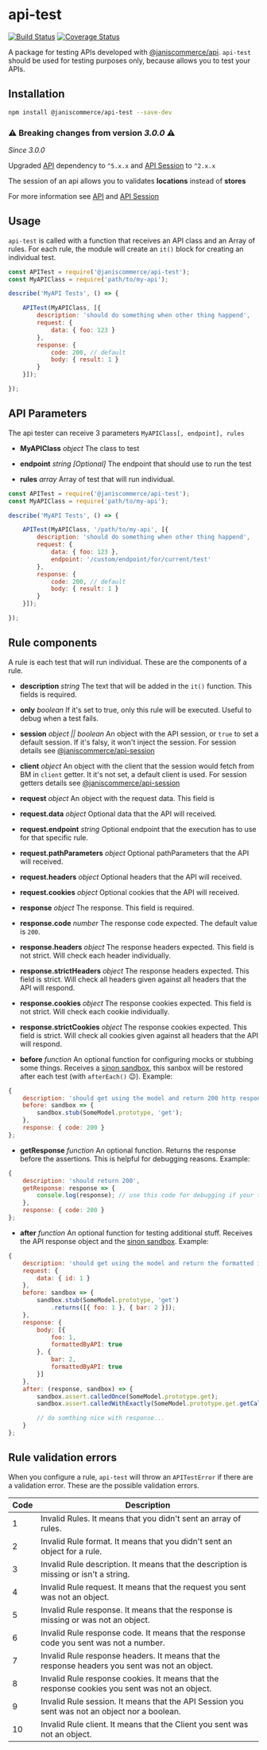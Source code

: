 # api-test

[![Build Status](https://travis-ci.org/janis-commerce/api-test.svg?branch=master)](https://travis-ci.org/janis-commerce/api-test)
[![Coverage Status](https://coveralls.io/repos/github/janis-commerce/api-test/badge.svg?branch=master)](https://coveralls.io/github/janis-commerce/api-test?branch=master)

A package for testing APIs developed with [@janiscommerce/api](https://www.npmjs.com/package/@janiscommerce/api).
`api-test` should be used for testing purposes only, because allows you to test your APIs.

## Installation
```sh
npm install @janiscommerce/api-test --save-dev
```

### ⚠️ **Breaking changes from version *3.0.0*** ⚠️
*Since 3.0.0*

Upgraded [API](https://www.npmjs.com/package/@janiscommerce/api) dependency to `^5.x.x` and [API Session](https://www.npmjs.com/package/@janiscommerce/api-session) to `^2.x.x`

The session of an api allows you to validates **locations** instead of **stores**

For more information see [API](https://www.npmjs.com/package/@janiscommerce/api) and [API Session](https://www.npmjs.com/package/@janiscommerce/api-session)

## Usage
`api-test` is called with a function that receives an API class and an Array of rules.
For each rule, the module will create an `it()` block for creating an individual test.

```js
const APITest = require('@janiscommerce/api-test');
const MyAPIClass = require('path/to/my-api');

describe('MyAPI Tests', () => {

	APITest(MyAPIClass, [{
		description: 'should do something when other thing happend',
		request: {
			data: { foo: 123 }
		},
		response: {
			code: 200, // default
			body: { result: 1 }
		}
	}]);

});
```
## API Parameters
The api tester can receive 3 parameters
`MyAPIClass[, endpoint], rules`

- **MyAPIClass** *object*
The class to test

- **endpoint** *string* *[Optional]*
The endpoint that should use to run the test

- **rules** *array*
Array of test that will run individual.

```js
const APITest = require('@janiscommerce/api-test');
const MyAPIClass = require('path/to/my-api');

describe('MyAPI Tests', () => {

	APITest(MyAPIClass, '/path/to/my-api', [{
		description: 'should do something when other thing happend',
		request: {
			data: { foo: 123 },
			endpoint: '/custom/endpoint/for/current/test'
		},
		response: {
			code: 200, // default
			body: { result: 1 }
		}
	}]);

});
```

## Rule components
A rule is each test that will run individual.
These are the components of a rule.

- **description** *string*
The text that will be added in the `it()` function. This fields is required.

- **only** *boolean*
If it's set to true, only this rule will be executed. Useful to debug when a test fails.

- **session** *object || boolean*
An object with the API session, or `true` to set a default session. If it's falsy, it won't inject the session. For session details see [@janiscommerce/api-session](https://www.npmjs.com/package/@janiscommerce/api-session)

- **client** *object*
An object with the client that the session would fetch from BM in `client` getter. It it's not set, a default client is used. For session getters details see [@janiscommerce/api-session](https://www.npmjs.com/package/@janiscommerce/api-session)

- **request** *object*
An object with the request data. This field is

- **request.data** *object*
Optional data that the API will received.

- **request.endpoint** *string*
Optional endpoint that the execution has to use for that specific rule.

- **request.pathParameters** *object*
Optional pathParameters that the API will received.

- **request.headers** *object*
Optional headers that the API will received.

- **request.cookies** *object*
Optional cookies that the API will received.

- **response** *object*
The response. This field is required.

- **response.code** *number*
The response code expected. The default value is `200`.

- **response.headers** *object*
The response headers expected. This field is not strict. Will check each header individually.

- **response.strictHeaders** *object*
The response headers expected. This field is strict. Will check all headers given against all headers that the API will respond.

- **response.cookies** *object*
The response cookies expected. This field is not strict. Will check each cookie individually.

- **response.strictCookies** *object*
The response cookies expected. This field is strict. Will check all cookies given against all headers that the API will respond.

- **before** *function*
An optional function for configuring mocks or stubbing some things.
Receives a [sinon sandbox](https://sinonjs.org/releases/latest/sandbox/), this sanbox will be restored after each test (with `afterEach()` :wink:).
Example:
```js
{
	description: 'should get using the model and return 200 http response code',
	before: sandbox => {
		sandbox.stub(SomeModel.prototype, 'get');
	},
	response: { code: 200 }
};
```

- **getResponse** *function*
An optional function. Returns the response before the assertions. This is helpful for debugging reasons.
Example:
```js
{
	description: 'should return 200',
	getResponse: response => {
		console.log(response); // use this code for debugging if your test fails!
	},
	response: { code: 200 }
};
```

- **after** *function*
An optional function for testing additional stuff.
Receives the API response object and the [sinon sandbox](https://sinonjs.org/releases/latest/sandbox/).
Example:
```js
{
	description: 'should get using the model and return the formatted items',
	request: {
		data: { id: 1 }
	},
	before: sandbox => {
		sandbox.stub(SomeModel.prototype, 'get')
			.returns([{ foo: 1 }, { bar: 2 }]);
	},
	response: {
		body: [{
			foo: 1,
			formattedByAPI: true
		}, {
			bar: 2,
			formattedByAPI: true
		}]
	},
	after: (response, sandbox) => {
		sandbox.assert.calledOnce(SomeModel.prototype.get);
		sandbox.assert.calledWithExactly(SomeModel.prototype.get.getCall(0), { id: 1 });

		// do somthing nice with response...
	}
};
```

## Rule validation errors
When you configure a rule, `api-test` will throw an `APITestError` if there are a validation error.
These are the possible validation errors.

|Code|Description|
|--|--|
|1|Invalid Rules. It means that you didn't sent an array of rules.|
|2|Invalid Rule format. It means that you didn't sent an object for a rule.|
|3|Invalid Rule description. It means that the description is missing or isn't a string.|
|4|Invalid Rule request. It means that the request you sent was not an object.|
|5|Invalid Rule response. It means that the response is missing or was not an object.|
|6|Invalid Rule response code. It means that the response code you sent was not a number.|
|7|Invalid Rule response headers. It means that the response headers you sent was not an object.|
|8|Invalid Rule response cookies. It means that the response cookies you sent was not an object.|
|9|Invalid Rule session. It means that the API Session you sent was not an object nor a boolean.|
|10|Invalid Rule client. It means that the Client you sent was not an object.|
